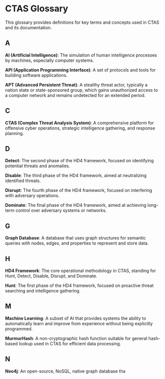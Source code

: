 # CTAS Glossary

This glossary provides definitions for key terms and concepts used in CTAS and its documentation.

## A

**AI (Artificial Intelligence)**: The simulation of human intelligence processes by machines, especially computer systems.

**API (Application Programming Interface)**: A set of protocols and tools for building software applications.

**APT (Advanced Persistent Threat)**: A stealthy threat actor, typically a nation state or state-sponsored group, which gains unauthorized access to a computer network and remains undetected for an extended period.

## C

**CTAS (Complex Threat Analysis System)**: A comprehensive platform for offensive cyber operations, strategic intelligence gathering, and response planning.

## D

**Detect**: The second phase of the HD4 framework, focused on identifying potential threats and anomalies.

**Disable**: The third phase of the HD4 framework, aimed at neutralizing identified threats.

**Disrupt**: The fourth phase of the HD4 framework, focused on interfering with adversary operations.

**Dominate**: The final phase of the HD4 framework, aimed at achieving long-term control over adversary systems or networks.

## G

**Graph Database**: A database that uses graph structures for semantic queries with nodes, edges, and properties to represent and store data.

## H

**HD4 Framework**: The core operational methodology in CTAS, standing for Hunt, Detect, Disable, Disrupt, and Dominate.

**Hunt**: The first phase of the HD4 framework, focused on proactive threat searching and intelligence gathering.

## M

**Machine Learning**: A subset of AI that provides systems the ability to automatically learn and improve from experience without being explicitly programmed.

**MurmurHash**: A non-cryptographic hash function suitable for general hash-based lookup used in CTAS for efficient data processing.

## N

**Neo4j**: An open-source, NoSQL, native graph database tha